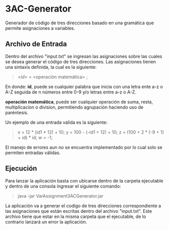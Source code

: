 # 3AC-Generator
Generador de código de tres direcciones basado en una gramática que permite asignaciones a variables. 
## Archivo de Entrada
Dentro del archivo "input.txt" se ingresan las asignaciones sobre las cuales se desea generar el código de tres direcciones. Las asignaciones tienen una sintaxis definida, la cual es la siguiente:
><*id*> = <operación matemática> ;

En donde:
**id**, puede se cualquier palabra que inicia con una letra ente a-z o A-Z seguida de n números entre 0-9 y/o letras entre a-z o A-Z.

**operación matemática**,  puede ser cualquier operación de suma, resta, multiplicacion o division, permitiendo agrupación haciendo uso de paréntesis.

Un ejemplo de una entrada valida es la siguiente:
>x = 12 * (id1 * 12) + 10;
y = 100 - (-id1 + 12) + 10;
z = (100 + 2 * (-9 + 1) + id) * id;
w = -1;

El manejo de errores aun no se encuentra implementado por lo cual solo se permiten entradas válidas.

## Ejecución
Para lanzar la aplicación basta con ubicarse dentro de la carpeta ejecutable y dentro de una consola ingresar el siguiente comando:
>java -jar VarAssignment3ACGenerator.jar

La aplicación va a generar el codigo de tres direcciones correspondiente a las asignaciones que están escritas dentro del archivo "input.txt". Este archivo tiene que estar en la misma carpeta que el ejecutable, de lo contrario lanzará un error la aplicación.
